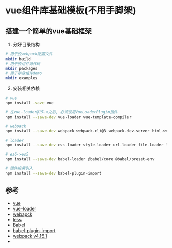 # vue组件库基础模板(不用手脚架)

## 搭建一个简单的vue基础框架
1. 分好目录结构
```sh
# 用于放webpack配置文件
mkdir build
# 用于放组件源代码
mkdir packages
# 用于存放组件demo
mkdir examples

```

2. 安装相关依赖
```sh
# vue
npm install -save vue

# 在vue-loader@15.x之后, 必须使用VueLoaderPlugin插件
npm install --save-dev vue-loader vue-template-compiler  

# webpack 
npm install --save-dev webpack webpack-cli@3 webpack-dev-server html-webpack-plugin

# loader
npm install --save-dev css-loader style-loader url-loader file-loader less less-loader

# es6->es5
npm install --save-dev babel-loader @babel/core @babel/preset-env

# 组件按需引入
npm install --save-dev babel-plugin-import

```


## 参考

* [vue](https://cn.vuejs.org/)
* [vue-loader](https://vue-loader.vuejs.org/zh/guide/)
* [webapck](https://webpack.docschina.org/)
* [less](https://less.bootcss.com/)
* [Babel](https://www.babeljs.cn/)
* [babel-plugin-import](https://www.npmjs.com/package/babel-plugin-import)
* [webpack v4.15.1](https://webpack.html.cn/)
* []()